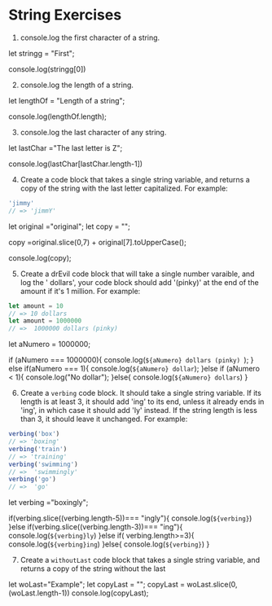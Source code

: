 # String Exercises

1. console.log the first character of a string.

let stringg = "First";

console.log(stringg[0])

2. console.log the length of a string.

let lengthOf = "Length of a string";

console.log(lengthOf.length);

3. console.log the last character of any string.

let lastChar ="The last letter is Z";

console.log(lastChar[lastChar.length-1])

4. Create a code block that takes a single string variable, and returns a copy of the string with the last letter capitalized. For example:

```js
'jimmy'
// => 'jimmY'
```

let original ="original";
let copy = "";

copy =original.slice(0,7) + original[7].toUpperCase();

console.log(copy);


5. Create a drEvil code block that will take a single number varaible, and log the '<variablbeAmount> dollars',
your code block should add '(pinky)' at the end of the amount if it's 1 million. For example:

```js
let amount = 10
// => 10 dollars
let amount = 1000000
// =>  1000000 dollars (pinky)
```
let aNumero = 1000000;

if (aNumero === 1000000){
  console.log(`${aNumero} dollars (pinky) `);
} else if(aNumero === 1){
  console.log(`${aNumero} dollar`);
}else if (aNumero < 1){
  console.log("No dollar");
}else{
  console.log(`${aNumero} dollars`)
}


6. Create a `verbing` code block. It should take a single string variable. If its length is at least 3, it should add 'ing' to its end, unless it already ends in 'ing', in which case it should add 'ly' instead. If the string length is less than 3, it should leave it unchanged.
For example:

```js
verbing('box')
// => 'boxing'
verbing('train')
// => 'training'
verbing('swimming')
// =>  'swimmingly'
verbing('go')
// =>  'go'
```
let verbing ="boxingly";

if(verbing.slice((verbing.length-5))=== "ingly"){
  console.log(`${verbing}`)
}else if(verbing.slice((verbing.length-3))=== "ing"){
  console.log(`${verbing}ly`)
}else if( verbing.length>=3){
  console.log(`${verbing}ing`)
}else{
  console.log(`${verbing}`)
}


7. Create a `withoutLast` code block that takes a single string variable, and returns a copy of the string without the  last

let woLast="Example";
let copyLast = "";
copyLast = woLast.slice(0,(woLast.length-1))
console.log(copyLast);
